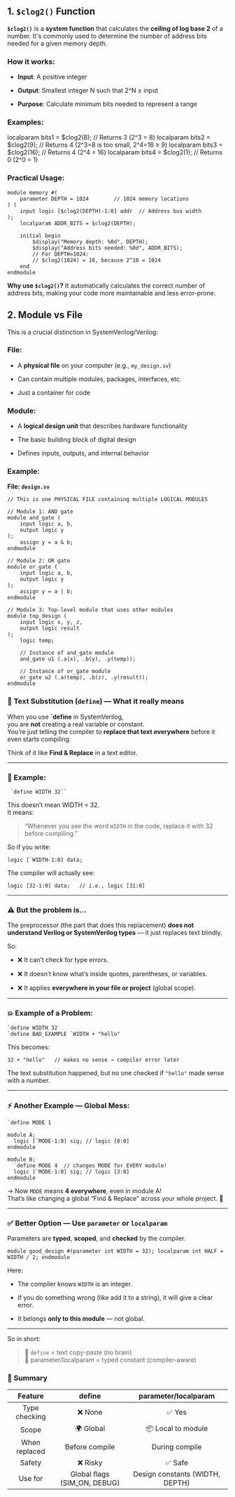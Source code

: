 
## 1. `$clog2()` Function

**`$clog2()`** is a **system function** that calculates the **ceiling of log base 2** of a number. It's commonly used to determine the number of address bits needed for a given memory depth.

### How it works:

-   **Input**: A positive integer
    
-   **Output**: Smallest integer N such that 2^N ≥ input
    
-   **Purpose**: Calculate minimum bits needed to represent a range
    

### Examples:

localparam bits1 = $clog2(8);      // Returns 3 (2^3 = 8)
localparam bits2 = $clog2(9);      // Returns 4 (2^3=8 is too small, 2^4=16 ≥ 9)
localparam bits3 = $clog2(16);     // Returns 4 (2^4 = 16)
localparam bits4 = $clog2(1);      // Returns 0 (2^0 = 1)

### Practical Usage:

```
module memory #(
    parameter DEPTH = 1024        // 1024 memory locations
) (
    input logic [$clog2(DEPTH)-1:0] addr  // Address bus width
);
    localparam ADDR_BITS = $clog2(DEPTH);
    
    initial begin
        $display("Memory depth: %0d", DEPTH);
        $display("Address bits needed: %0d", ADDR_BITS);
        // For DEPTH=1024: 
        // $clog2(1024) = 10, because 2^10 = 1024
    end
endmodule
```
**Why use `$clog2()`?** It automatically calculates the correct number of address bits, making your code more maintainable and less error-prone.

## 2. Module vs File

This is a crucial distinction in SystemVerilog/Verilog:

### **File**:

-   A **physical file** on your computer (e.g., `my_design.sv`)
    
-   Can contain multiple modules, packages, interfaces, etc.
    
-   Just a container for code
    

### **Module**:

-   A **logical design unit** that describes hardware functionality
    
-   The basic building block of digital design
    
-   Defines inputs, outputs, and internal behavior
    

### Example:

**File: `design.sv`**


```
// This is one PHYSICAL FILE containing multiple LOGICAL MODULES

// Module 1: AND gate
module and_gate (
    input logic a, b,
    output logic y
);
    assign y = a & b;
endmodule

// Module 2: OR gate  
module or_gate (
    input logic a, b,
    output logic y
);
    assign y = a | b;
endmodule

// Module 3: Top-level module that uses other modules
module top_design (
    input logic x, y, z,
    output logic result
);
    logic temp;
    
    // Instance of and_gate module
    and_gate u1 (.a(x), .b(y), .y(temp));
    
    // Instance of or_gate module
    or_gate u2 (.a(temp), .b(z), .y(result));
endmodule
```

### 🌟 **Text Substitution (`define`) — What it really means**

When you use **`define** in SystemVerilog,  
you are **not** creating a real variable or constant.  
You’re just telling the compiler to **replace that text everywhere** before it even starts compiling.

Think of it like **Find & Replace** in a text editor.

----------

### 🧠 Example:

```
 `define WIDTH 32`` 
```

This doesn’t mean WIDTH = 32.  
It means:

> “Whenever you see the word `WIDTH` in the code, replace it with 32 before compiling.”

So if you write:

``logic [`WIDTH-1:0] data;`` 

The compiler will actually see:

`logic [32-1:0] data;   // i.e., logic [31:0]` 

----------

### ⚠️ But the problem is…

The preprocessor (the part that does this replacement) **does not understand Verilog or SystemVerilog types** — it just replaces text blindly.

So:

-   ❌ It can’t check for type errors.
    
-   ❌ It doesn’t know what’s inside quotes, parentheses, or variables.
    
-   ❌ It applies **everywhere in your file or project** (global scope).
    

----------

### 💥 Example of a Problem:

```
`define WIDTH 32
`define BAD_EXAMPLE `WIDTH + "hello"
``` 

This becomes:

`32 + "hello"   // makes no sense → compiler error later` 

The text substitution happened, but no one checked if `"hello"` made sense with a number.

----------

### ⚡ Another Example — Global Mess:

``` 
`define MODE 1

module A;
  logic [`MODE-1:0] sig; // logic [0:0]
endmodule

module B;
  `define MODE 4  // changes MODE for EVERY module!
  logic [`MODE-1:0] sig; // logic [3:0]
endmodule
```
→ Now `MODE` means **4 everywhere**, even in module A!  
That’s like changing a global “Find & Replace” across your whole project. 😬

----------

### ✅ **Better Option — Use `parameter` or `localparam`**

Parameters are **typed**, **scoped**, and **checked** by the compiler.

`module good_design #(parameter int WIDTH = 32);
  localparam int HALF = WIDTH / 2;
endmodule` 

Here:

-   The compiler knows `WIDTH` is an integer.
    
-   If you do something wrong (like add it to a string), it will give a clear error.
    
-   It belongs **only to this module** — not global.
    

----------

So in short:

> 🔹 `define` = text copy-paste (no brain)  
> 🔹 parameter/localparam = typed constant (compiler-aware)

### 🧾 Summary

|    Feature    |            define            |       parameter/localparam      |
|:-------------:|:----------------------------:|:-------------------------------:|
| Type checking | ❌ None                       | ✅ Yes                           |
| Scope         | 🌍 Global                     | 📦 Local to module               |
| When replaced | Before compile               | During compile                  |
| Safety        | ❌ Risky                      | ✅ Safe                          |
| Use for       | Global flags (SIM_ON, DEBUG) | Design constants (WIDTH, DEPTH) |